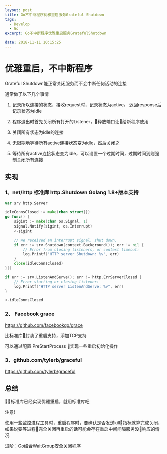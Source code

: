 ```yaml
---
layout: post
title: Go不中断程序优雅重启服务Grateful Shutdown
tags: 
  - Develop
  - Go
excerpt: Go不中断程序优雅重启服务GratefulShutdown

date: 2018-11-11 10:15:25
---
```


# 优雅重启，不中断程序

Grateful Shutdown能正常关闭服务而不会中断任何活动的连接

通常做了以下几个事情

1. 记录所以连接的状态，接收request时，记录状态为active。 返回response后记录状态为idle

2. 程序退出时首先关闭所有打开的Listener，释放端口让给新程序使用

3. 关闭所有状态为idle的连接

4. 无限期地等待所有active连接状态变为idle，然后关闭之

5. 等待所有active连接状态变为idle，可以设置一个过期时间，过期时间到则强制关闭所有连接

## 实现

### 1、net/http 标准库 http.Shutdown Golang 1.8+版本支持

```go
var srv http.Server

idleConnsClosed := make(chan struct{})
go func() {
    sigint := make(chan os.Signal, 1)
    signal.Notify(sigint, os.Interrupt)
    <-sigint

    // We received an interrupt signal, shut down.
    if err := srv.Shutdown(context.Background()); err != nil {
        // Error from closing listeners, or context timeout:
        log.Printf("HTTP server Shutdown: %v", err)
    }
    close(idleConnsClosed)
}()

if err := srv.ListenAndServe(); err != http.ErrServerClosed {
    // Error starting or closing listener:
    log.Printf("HTTP server ListenAndServe: %v", err)
}

<-idleConnsClosed
```

### 2、 Facebook grace

<https://github.com/facebookgo/grace>

比标准库封装了重启支持，添加TCP支持

可以通过配置 PreStartProcess 实现一些重启初始化操作

### 3、github.com/tylerb/graceful

<https://github.com/tylerb/graceful>

## 总结

标准库已经实现优雅重启，就用标准库吧

注意!

使用一些监控进程工具时，重启程序时，要确认是否发送kill指标就算完成关闭，如果说要等进程完全关闭再重启的话可能会存在重启中间间隔服务没响应的情况

进阶：[Go结合WaitGroup安全关闭程序](../golang-gratefull-shutdown-with-waitgroup)